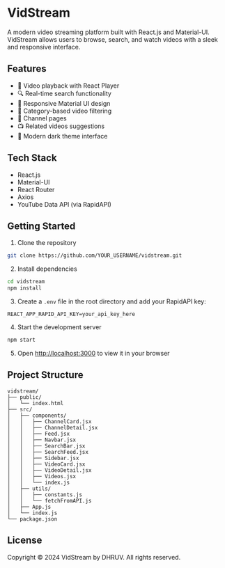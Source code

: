 # VidStream

A modern video streaming platform built with React.js and Material-UI. VidStream allows users to browse, search, and watch videos with a sleek and responsive interface.

## Features

- 🎥 Video playback with React Player
- 🔍 Real-time search functionality
- 📱 Responsive Material UI design
- 🎯 Category-based video filtering
- 👤 Channel pages
- 📺 Related videos suggestions
- 🎨 Modern dark theme interface

## Tech Stack

- React.js
- Material-UI
- React Router
- Axios
- YouTube Data API (via RapidAPI)

## Getting Started

1. Clone the repository
```bash
git clone https://github.com/YOUR_USERNAME/vidstream.git
```

2. Install dependencies
```bash
cd vidstream
npm install
```

3. Create a `.env` file in the root directory and add your RapidAPI key:
```
REACT_APP_RAPID_API_KEY=your_api_key_here
```

4. Start the development server
```bash
npm start
```

5. Open [http://localhost:3000](http://localhost:3000) to view it in your browser

## Project Structure

```
vidstream/
├── public/
│   └── index.html
├── src/
│   ├── components/
│   │   ├── ChannelCard.jsx
│   │   ├── ChannelDetail.jsx
│   │   ├── Feed.jsx
│   │   ├── Navbar.jsx
│   │   ├── SearchBar.jsx
│   │   ├── SearchFeed.jsx
│   │   ├── Sidebar.jsx
│   │   ├── VideoCard.jsx
│   │   ├── VideoDetail.jsx
│   │   ├── Videos.jsx
│   │   └── index.js
│   ├── utils/
│   │   ├── constants.js
│   │   └── fetchFromAPI.js
│   ├── App.js
│   └── index.js
└── package.json
```

## License

Copyright © 2024 VidStream by DHRUV. All rights reserved.
